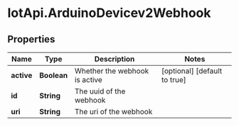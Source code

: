 # IotApi.ArduinoDevicev2Webhook

## Properties

Name | Type | Description | Notes
------------ | ------------- | ------------- | -------------
**active** | **Boolean** | Whether the webhook is active | [optional] [default to true]
**id** | **String** | The uuid of the webhook | 
**uri** | **String** | The uri of the webhook | 



